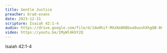 ```yaml
---
title: Gentle Justice
preacher: brad-evans
date: 2023-12-31
scripture: Isaiah 42:1-4
audio: https://drive.google.com/file/d/1dw9hif-MXzKm8KBbxa9uoshXhgQB-86K/view
video: https://youtu.be/1MyWl4khY2Q
---
```

I﻿saiah 42:1-4